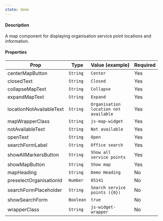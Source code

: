 ```yaml
---
state: demo
---
```


#### Description

A map component for displaying organisation service point locations and information.

#### Properties

| Prop                     | Type      | Value (example)                       | Required |
| ------------------------ | --------- | ------------------------------------- | -------- |
| centerMapButton          | `String`  | `Center`                              | Yes      |
| closedText               | `String`  | `Closed`                              | Yes      |
| collapseMapText          | `String`  | `Collapse`                            | Yes      |
| expandMapText            | `String`  | `Expand`                              | Yes      |
| locationNotAvailableText | `String`  | `Organisation location not available` | Yes      |
| mapWrapperClass          | `String`  | `js-map-widget`                       | Yes      |
| notAvailableText         | `String`  | `Not available`                       | Yes      |
| openText                 | `String`  | `Open`                                | Yes      |
| searchFormLabel          | `String`  | `Office search`                       | Yes      |
| showAllMarkersButton     | `String`  | `Show all service points`             | Yes      |
| showMapButton            | `String`  | `Show map`                            | Yes      |
| mapHeading               | `String`  | `Demo Heading`                        | No       |
| preselectOrganisationId  | `Number`  | `85141`                               | No       |
| searchFormPlaceholder    | `String`  | `Search service points ({0})`         | No       |
| showSearchForm           | `Boolean` | `true`                                | No       |
| wrapperClass             | `String`  | `js-widget-wrapper`                   | No       |
